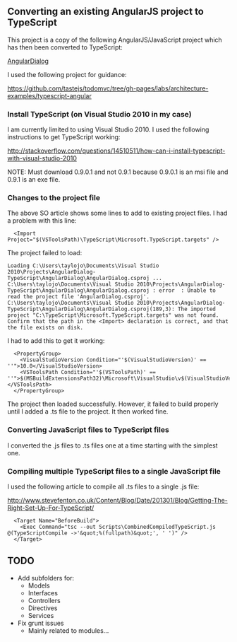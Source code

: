 
## Converting an existing AngularJS project to TypeScript

This project is a copy of the following AngularJS/JavaScript project which has then been converted to TypeScript:

[AngularDialog](https://github.com/taylorjg/AngularDialog "AngularDialog")

I used the following project for guidance:

https://github.com/tastejs/todomvc/tree/gh-pages/labs/architecture-examples/typescript-angular

### Install TypeScript (on Visual Studio 2010 in my case)

I am currently limited to using Visual Studio 2010. I used the following instructions to get TypeScript working:

http://stackoverflow.com/questions/14510511/how-can-i-install-typescript-with-visual-studio-2010

NOTE: Must download 0.9.0.1 and not 0.9.1 because 0.9.0.1 is an msi file and 0.9.1 is an exe file.

### Changes to the project file

The above SO article shows some lines to add to existing project files. I had a problem with this line:

```
  <Import Project="$(VSToolsPath)\TypeScript\Microsoft.TypeScript.targets" />
```

The project failed to load:

```
Loading C:\Users\taylojo\Documents\Visual Studio 2010\Projects\AngularDialog-TypeScript\AngularDialog\AngularDialog.csproj ...
C:\Users\taylojo\Documents\Visual Studio 2010\Projects\AngularDialog-TypeScript\AngularDialog\AngularDialog.csproj : error  : Unable to read the project file 'AngularDialog.csproj'. 
C:\Users\taylojo\Documents\Visual Studio 2010\Projects\AngularDialog-TypeScript\AngularDialog\AngularDialog.csproj(189,3): The imported project "C:\TypeScript\Microsoft.TypeScript.targets" was not found. Confirm that the path in the <Import> declaration is correct, and that the file exists on disk.
```

I had to add this to get it working:

```
  <PropertyGroup>
    <VisualStudioVersion Condition="'$(VisualStudioVersion)' == ''">10.0</VisualStudioVersion>
    <VSToolsPath Condition="'$(VSToolsPath)' == ''">$(MSBuildExtensionsPath32)\Microsoft\VisualStudio\v$(VisualStudioVersion)</VSToolsPath>
  </PropertyGroup>
```

The project then loaded successfully. However, it failed to build properly until I added a .ts file to the project. It then worked fine.

### Converting JavaScript files to TypeScript files

I converted the .js files to .ts files one at a time starting with the simplest one.

### Compiling multiple TypeScript files to a single JavaScript file

I used the following article to compile all .ts files to a single .js file:

http://www.stevefenton.co.uk/Content/Blog/Date/201301/Blog/Getting-The-Right-Set-Up-For-TypeScript/

```
  <Target Name="BeforeBuild">
    <Exec Command="tsc --out Scripts\CombinedCompiledTypeScript.js @(TypeScriptCompile ->'&quot;%(fullpath)&quot;', ' ')" />
  </Target>
```

## TODO

* Add subfolders for:
    * Models
    * Interfaces
    * Controllers
    * Directives
    * Services
* Fix grunt issues
    * Mainly related to modules...

